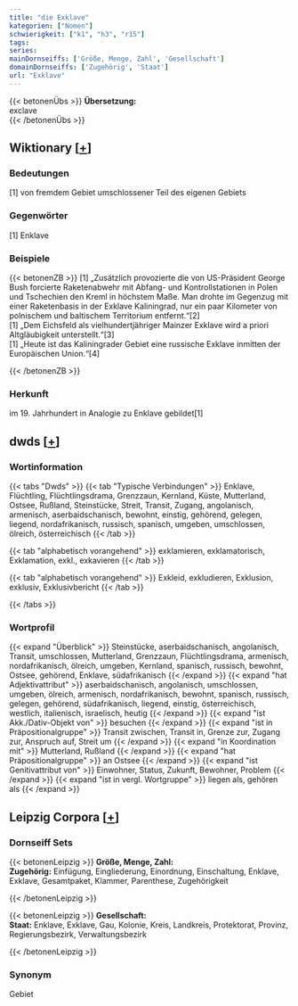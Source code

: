 ```yaml
---
title: "die Exklave"
kategorien: ["Nomen"]
schwierigkeit: ["k1", "h3", "r15"]
tags:
series:
mainDornseiffs: ['Größe, Menge, Zahl', 'Gesellschaft']
domainDornseiffs: ['Zugehörig', 'Staat']
url: "Exklave"
---
```


{{< betonenÜbs >}}
**Übersetzung:**  
exclave  
{{< /betonenÜbs >}}

## Wiktionary [[+](https://de.wiktionary.org/wiki/Exklave)]

### Bedeutungen
[1] von fremdem Gebiet umschlossener Teil des eigenen Gebiets  

### Gegenwörter
[1] Enklave  

### Beispiele
{{< betonenZB >}}
[1] „Zusätzlich provozierte die von US-Präsident George Bush forcierte Raketenabwehr mit Abfang- und Kontrollstationen in Polen und Tschechien den Kreml in höchstem Maße. Man drohte im Gegenzug mit einer Raketenbasis in der Exklave Kaliningrad, nur ein paar Kilometer von polnischem und baltischem Territorium entfernt.“[2]  
[1] „Dem Eichsfeld als vielhundertjähriger Mainzer Exklave wird a priori Altgläubigkeit unterstellt.“[3]  
[1] „Heute ist das Kaliningrader Gebiet eine russische Exklave inmitten der Europäischen Union.“[4]  

{{< /betonenZB >}}
### Herkunft
im 19. Jahrhundert in Analogie zu Enklave gebildet[1]  



## dwds [[+](https://www.dwds.de/wb/Exklave)]

### Wortinformation
{{< tabs "Dwds" >}}
{{< tab "Typische Verbindungen" >}}
Enklave, Flüchtling, Flüchtlingsdrama, Grenzzaun, Kernland, Küste, Mutterland, Ostsee, Rußland, Steinstücke, Streit, Transit, Zugang, angolanisch, armenisch, aserbaidschanisch, bewohnt, einstig, gehörend, gelegen, liegend, nordafrikanisch, russisch, spanisch, umgeben, umschlossen, ölreich, österreichisch
{{< /tab >}}

{{< tab "alphabetisch vorangehend" >}}
exklamieren, exklamatorisch, Exklamation, exkl., exkavieren
{{< /tab >}}

{{< tab "alphabetisch vorangehend" >}}
Exkleid, exkludieren, Exklusion, exklusiv, Exklusivbericht
{{< /tab >}}

{{< /tabs >}}

### Wortprofil
{{< expand "Überblick" >}} Steinstücke, aserbaidschanisch, angolanisch, Transit, umschlossen, Mutterland, Grenzzaun, Flüchtlingsdrama, armenisch, nordafrikanisch, ölreich, umgeben, Kernland, spanisch, russisch, bewohnt, Ostsee, gehörend, Enklave, südafrikanisch {{< /expand >}}
{{< expand "hat Adjektivattribut" >}} aserbaidschanisch, angolanisch, umschlossen, umgeben, ölreich, armenisch, nordafrikanisch, bewohnt, spanisch, russisch, gelegen, gehörend, südafrikanisch, liegend, einstig, österreichisch, westlich, italienisch, israelisch, heutig {{< /expand >}}
{{< expand "ist Akk./Dativ-Objekt von" >}} besuchen {{< /expand >}}
{{< expand "ist in Präpositionalgruppe" >}} Transit zwischen, Transit in, Grenze zur, Zugang zur, Anspruch auf, Streit um {{< /expand >}}
{{< expand "in Koordination mit" >}} Mutterland, Rußland {{< /expand >}}
{{< expand "hat Präpositionalgruppe" >}} an Ostsee {{< /expand >}}
{{< expand "ist Genitivattribut von" >}} Einwohner, Status, Zukunft, Bewohner, Problem {{< /expand >}}
{{< expand "ist in vergl. Wortgruppe" >}} liegen als, gehören als {{< /expand >}}

## Leipzig Corpora [[+](https://corpora.uni-leipzig.de/en/res?word=Exklave&corpusId=deu_newscrawl-public_2018)]

### Dornseiff Sets
{{< betonenLeipzig >}}
**Größe, Menge, Zahl:**  
**Zugehörig:** Einfügung, Eingliederung, Einordnung, Einschaltung, Enklave, Exklave, Gesamtpaket, Klammer, Parenthese, Zugehörigkeit  

{{< /betonenLeipzig >}}


{{< betonenLeipzig >}}
**Gesellschaft:**  
**Staat:** Enklave, Exklave, Gau, Kolonie, Kreis, Landkreis, Protektorat, Provinz, Regierungsbezirk, Verwaltungsbezirk  

{{< /betonenLeipzig >}}

### Synonym
Gebiet

